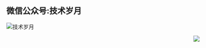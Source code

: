 ## 微信公众号:技术岁月

![技术岁月](https://i.loli.net/2021/01/21/orQm9BUkEqKAR6x.jpg)

<img align="right" src="https://github-readme-stats.vercel.app/api?username=skyhackvip&show_icons=true&icon_color=805AD5&text_color=718096&bg_color=ffffff&hide_title=true" />
